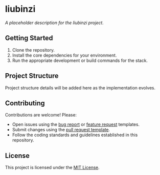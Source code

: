 # liubinzi

_A placeholder description for the liubinzi project._

## Getting Started

1. Clone the repository.
2. Install the core dependencies for your environment.
3. Run the appropriate development or build commands for the stack.

## Project Structure

Project structure details will be added here as the implementation evolves.

## Contributing

Contributions are welcome! Please:

- Open issues using the [bug report](.github/ISSUE_TEMPLATE/bug_report.md) or [feature request](.github/ISSUE_TEMPLATE/feature_request.md) templates.
- Submit changes using the [pull request template](.github/PULL_REQUEST_TEMPLATE.md).
- Follow the coding standards and guidelines established in this repository.

## License

This project is licensed under the [MIT License](LICENSE).
